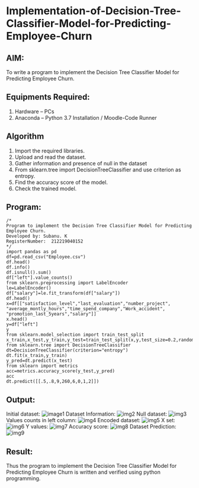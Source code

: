 # Implementation-of-Decision-Tree-Classifier-Model-for-Predicting-Employee-Churn

## AIM:
To write a program to implement the Decision Tree Classifier Model for Predicting Employee Churn.

## Equipments Required:
1. Hardware – PCs
2. Anaconda – Python 3.7 Installation / Moodle-Code Runner

## Algorithm
1. Import the required libraries.
2. Upload and read the dataset.
3. Gather information and presence of null in the dataset
4. From sklearn.tree import DecisionTreeClassifier and use criterion as entropy.
5. Find the accuracy score of the model.
6. Check the trained model.

## Program:
```
/*
Program to implement the Decision Tree Classifier Model for Predicting Employee Churn.
Developed by: Subanu. K
RegisterNumber:  212219040152
*/
import pandas as pd
df=pd.read_csv("Employee.csv")
df.head()
df.info()
df.isnull().sum()
df["left"].value_counts()
from sklearn.preprocessing import LabelEncoder
le=LabelEncoder()
df["salary"]=le.fit_transform(df["salary"])
df.head()
x=df[["satisfaction_level","last_evaluation","number_project",
"average_montly_hours","time_spend_company","Work_accident",
"promotion_last_5years","salary"]]
x.head()
y=df["left"]
y
from sklearn.model_selection import train_test_split
x_train,x_test,y_train,y_test=train_test_split(x,y,test_size=0.2,random_state=100)
from sklearn.tree import DecisionTreeClassifier
dt=DecisionTreeClassifier(criterion="entropy")
dt.fit(x_train,y_train)
y_pred=dt.predict(x_test)
from sklearn import metrics
acc=metrics.accuracy_score(y_test,y_pred)
acc
dt.predict([[.5,.8,9,260,6,0,1,2]])
```

## Output:
Initial dataset:
![image1](https://user-images.githubusercontent.com/87663343/173234345-825dd077-46ee-46a7-b4a1-da5829eb11dc.png)
Dataset Information:
![img2](https://user-images.githubusercontent.com/87663343/173234397-8e4f8bd6-7eac-4cd6-a762-3000603ed5a7.png)
Null dataset:
![img3](https://user-images.githubusercontent.com/87663343/173234434-b16019d3-71cb-498e-9c0e-5713440e8c24.png)
Values counts in left column:
![img4](https://user-images.githubusercontent.com/87663343/173234493-a60f9dbe-8aa5-4a13-8cf6-924e35b66da9.png)
Encoded dataset:
![img5](https://user-images.githubusercontent.com/87663343/173234527-7a810f2e-9859-4da1-ad40-6af633c9ebd7.png)
X set:
![img6](https://user-images.githubusercontent.com/87663343/173234554-310937f7-6252-423b-96e0-fcf88840e85b.png)
Y values:
![img7](https://user-images.githubusercontent.com/87663343/173234580-8f749de5-cfd2-499d-bac7-d2dea58ca7ec.png)
Accuracy score:
![img8](https://user-images.githubusercontent.com/87663343/173234599-039d9846-0280-4628-bf62-44f7014c7123.png)
Dataset Prediction:
![img9](https://user-images.githubusercontent.com/87663343/173234635-8a302428-a93e-4121-9382-ea455dd65237.png)











## Result:
Thus the program to implement the  Decision Tree Classifier Model for Predicting Employee Churn is written and verified using python programming.

